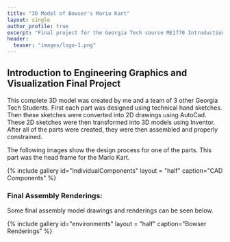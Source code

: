 ```yaml
---
title: "3D Model of Bowser's Mario Kart"
layout: single
author_profile: true
excerpt: "Final project for the Georgia Tech course ME1770 Introduction to Engineering Graphics"
header:
  teaser: "images/logo-1.png"
---
```


## Introduction to Engineering Graphics and Visualization Final Project

This complete 3D model was created by me and a team of 3 other Georgia Tech Students. First each part was designed using technical hand sketches. Then these sketches were converted into 2D drawings using AutoCad. These 2D sketches were then transformed into 3D models using Inventor. After all of the parts were created, they were then assembled and properly constrained. 

The following images show the design process for one of the parts. This part was the head frame for the Mario Kart.

{% include gallery id="IndividualComponents" layout = "half" caption="CAD Components" %}

### Final Assembly Renderings:
Some final assembly model drawings and renderings can be seen below.

{% include gallery id="environments" layout = "half" caption="Bowser Renderings" %}